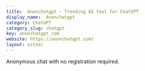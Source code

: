 ```yaml
---
title:  Anonchatgpt - Trending AI tool for ChatGPT
display_name:  Anonchatgpt
category: ChatGPT
category_slug: chatgpt
key: anonchatgpt_com
website: https://anonchatgpt.com/
layout: aitool
---
```


Anonymous chat with no registration required.
